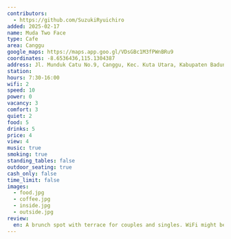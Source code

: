 ```yaml
---
contributors:
  - https://github.com/SuzukiRyuichiro
added: 2025-02-17
name: Muda Two Face
type: Cafe
area: Canggu
google_maps: https://maps.app.goo.gl/VDsGBc1M3fPWnBRu9
coordinates: -8.6536436,115.1304387
address: Jl. Munduk Catu No.9, Canggu, Kec. Kuta Utara, Kabupaten Badung, Bali 80351
station:
hours: 7:30-16:00
wifi: 2
speed: 10
power: 0
vacancy: 3
comfort: 3
quiet: 2
food: 5
drinks: 5
price: 4
view: 4
music: true
smoking: true
standing_tables: false
outdoor_seating: true
cash_only: false
time_limit: false
images:
  - food.jpg
  - coffee.jpg
  - inside.jpg
  - outside.jpg
review:
  en: A brunch spot with terrace for couples and singles. WiFi might be slow at some parts of the restaurant.
---
```

